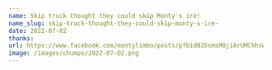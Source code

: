 ```yaml
---
name: Skip truck thought they could skip Monty's ire!
name_slug: skip-truck-thought-they-could-skip-monty-s-ire-
date: 2022-07-02
thanks: 
url: https://www.facebook.com/montylimbo/posts/pfbid02DsmsM8jiArUMChhsWKDG7XkhwiGXbxxkyxW5bug7x8eLY3mdWvU3b7G5TNfTLjrjl
image: /images/chumps/2022-07-02.png
---
```

